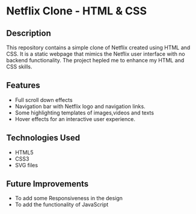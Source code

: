 # Netflix Clone - HTML & CSS

## Description

This repository contains a simple clone of Netflix created using HTML and CSS. It is a static webpage that mimics the Netflix user interface with no backend functionality. The project hepled me to enhance my HTML and CSS skills.


## Features

- Full scroll down effects
- Navigation bar with Netflix logo and navigation links.
- Some highlighting templates of images,videos and texts
- Hover effects for an interactive user experience.

## Technologies Used

- HTML5
- CSS3
- SVG files

## Future Improvements
- To add some Responsiveness in the design
- To add the functionality of JavaScript




